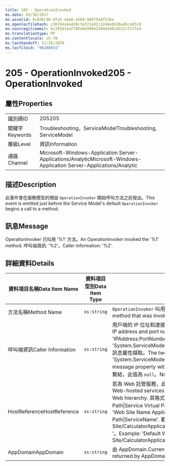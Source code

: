 ```yaml
---
title: 205 - OperationInvoked
ms.date: 03/30/2017
ms.assetid: 9c8d6c90-dfa5-4ae0-a589-96679a8fb3ba
ms.openlocfilehash: c36294a4a430c3e372e8213246e85dba45ce03c8
ms.sourcegitcommit: bc293b14af795e0e999e3304dd40c0222cf2ffe4
ms.translationtype: MT
ms.contentlocale: zh-TW
ms.lasthandoff: 11/26/2020
ms.locfileid: "96286015"
---
```

# <a name="205---operationinvoked"></a><span data-ttu-id="21dc2-102">205 - OperationInvoked</span><span class="sxs-lookup"><span data-stu-id="21dc2-102">205 - OperationInvoked</span></span>

## <a name="properties"></a><span data-ttu-id="21dc2-103">屬性</span><span class="sxs-lookup"><span data-stu-id="21dc2-103">Properties</span></span>  
  
|||  
|-|-|  
|<span data-ttu-id="21dc2-104">識別碼</span><span class="sxs-lookup"><span data-stu-id="21dc2-104">ID</span></span>|<span data-ttu-id="21dc2-105">205</span><span class="sxs-lookup"><span data-stu-id="21dc2-105">205</span></span>|  
|<span data-ttu-id="21dc2-106">關鍵字</span><span class="sxs-lookup"><span data-stu-id="21dc2-106">Keywords</span></span>|<span data-ttu-id="21dc2-107">Troubleshooting，ServiceModel</span><span class="sxs-lookup"><span data-stu-id="21dc2-107">Troubleshooting, ServiceModel</span></span>|  
|<span data-ttu-id="21dc2-108">層級</span><span class="sxs-lookup"><span data-stu-id="21dc2-108">Level</span></span>|<span data-ttu-id="21dc2-109">資訊</span><span class="sxs-lookup"><span data-stu-id="21dc2-109">Information</span></span>|  
|<span data-ttu-id="21dc2-110">通路</span><span class="sxs-lookup"><span data-stu-id="21dc2-110">Channel</span></span>|<span data-ttu-id="21dc2-111">Microsoft-Windows-Application Server-Applications/Analytic</span><span class="sxs-lookup"><span data-stu-id="21dc2-111">Microsoft-Windows-Application Server-Applications/Analytic</span></span>|  
  
## <a name="description"></a><span data-ttu-id="21dc2-112">描述</span><span class="sxs-lookup"><span data-stu-id="21dc2-112">Description</span></span>  

 <span data-ttu-id="21dc2-113">此事件會在服務模型的預設 `OperationInvoker` 開始呼叫方法之前發出。</span><span class="sxs-lookup"><span data-stu-id="21dc2-113">This event is emitted just before the Service Model's default `OperationInvoker` begins a call to a method.</span></span>  
  
## <a name="message"></a><span data-ttu-id="21dc2-114">訊息</span><span class="sxs-lookup"><span data-stu-id="21dc2-114">Message</span></span>  

 <span data-ttu-id="21dc2-115">OperationInvoker 已叫用 '%1' 方法。</span><span class="sxs-lookup"><span data-stu-id="21dc2-115">An OperationInvoker invoked the '%1' method.</span></span> <span data-ttu-id="21dc2-116">呼叫端資訊: '%2'。</span><span class="sxs-lookup"><span data-stu-id="21dc2-116">Caller information: '%2'.</span></span>  
  
## <a name="details"></a><span data-ttu-id="21dc2-117">詳細資料</span><span class="sxs-lookup"><span data-stu-id="21dc2-117">Details</span></span>  
  
|<span data-ttu-id="21dc2-118">資料項目名稱</span><span class="sxs-lookup"><span data-stu-id="21dc2-118">Data Item Name</span></span>|<span data-ttu-id="21dc2-119">資料項目型別</span><span class="sxs-lookup"><span data-stu-id="21dc2-119">Data Item Type</span></span>|<span data-ttu-id="21dc2-120">描述</span><span class="sxs-lookup"><span data-stu-id="21dc2-120">Description</span></span>|  
|--------------------|--------------------|-----------------|  
|<span data-ttu-id="21dc2-121">方法名稱</span><span class="sxs-lookup"><span data-stu-id="21dc2-121">Method Name</span></span>|`xs:string`|<span data-ttu-id="21dc2-122">`OperationInvoker` 叫用之方法的 CLR 名稱。</span><span class="sxs-lookup"><span data-stu-id="21dc2-122">The CLR name of the method that was invoked by the `OperationInvoker`.</span></span>|  
|<span data-ttu-id="21dc2-123">呼叫端資訊</span><span class="sxs-lookup"><span data-stu-id="21dc2-123">Caller Information</span></span>|`xs:string`|<span data-ttu-id="21dc2-124">用戶端的 IP 位址和連接埠號碼，格式為 'IPAddress:PortNumber'。</span><span class="sxs-lookup"><span data-stu-id="21dc2-124">The IP address and port number of the client in the format 'IPAddress:PortNumber'.</span></span> <span data-ttu-id="21dc2-125">這兩個值都是從作業內容內的 'System.ServiceModel.Channels.RemoteEndpointMessageProperty' 訊息屬性擷取。</span><span class="sxs-lookup"><span data-stu-id="21dc2-125">The two values are retrieved from the 'System.ServiceModel.Channels.RemoteEndpointMessageProperty' message property within the operation context.</span></span> <span data-ttu-id="21dc2-126">請注意，針對非 TCP 繫結，此值為 `null`。</span><span class="sxs-lookup"><span data-stu-id="21dc2-126">Note that for non-TCP bindings this value `null`.</span></span>|  
|<span data-ttu-id="21dc2-127">HostReference</span><span class="sxs-lookup"><span data-stu-id="21dc2-127">HostReference</span></span>|`xs:string`|<span data-ttu-id="21dc2-128">若為 Web 託管服務，此欄位會唯一識別 Web 階層架構中的服務。</span><span class="sxs-lookup"><span data-stu-id="21dc2-128">For Web-hosted services, this field uniquely identifies the service in the Web hierarchy.</span></span> <span data-ttu-id="21dc2-129">其格式定義為 ' Web Site Name Application Virtual Path&#124;Service Virtual Path&#124;ServiceName '。</span><span class="sxs-lookup"><span data-stu-id="21dc2-129">Its format is defined as 'Web Site Name Application Virtual Path&#124;Service Virtual Path&#124;ServiceName'.</span></span> <span data-ttu-id="21dc2-130">範例： ' Default Web Site/CalculatorApplication&#124;/CalculatorService.svc&#124;CalculatorService '。</span><span class="sxs-lookup"><span data-stu-id="21dc2-130">Example: 'Default Web Site/CalculatorApplication&#124;/CalculatorService.svc&#124;CalculatorService'.</span></span>|  
|<span data-ttu-id="21dc2-131">AppDomain</span><span class="sxs-lookup"><span data-stu-id="21dc2-131">AppDomain</span></span>|`xs:string`|<span data-ttu-id="21dc2-132">由 AppDomain.CurrentDomain.FriendlyName 傳回的字串。</span><span class="sxs-lookup"><span data-stu-id="21dc2-132">The string returned by AppDomain.CurrentDomain.FriendlyName.</span></span>|
